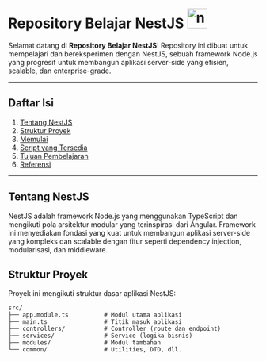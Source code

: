 # Repository Belajar NestJS <img src="https://cdn.jsdelivr.net/gh/devicons/devicon/icons/nestjs/nestjs-original.svg" height="40" alt="nestjs logo"  /> 

Selamat datang di **Repository Belajar NestJS**! Repository ini dibuat untuk mempelajari dan bereksperimen dengan NestJS, sebuah framework Node.js yang progresif untuk membangun aplikasi server-side yang efisien, scalable, dan enterprise-grade.

---

## Daftar Isi

1. [Tentang NestJS](#tentang-nestjs)
2. [Struktur Proyek](#struktur-proyek)
3. [Memulai](#memulai)
4. [Script yang Tersedia](#script-yang-tersedia)
5. [Tujuan Pembelajaran](#tujuan-pembelajaran)
6. [Referensi](#referensi)

---

## Tentang NestJS

NestJS adalah framework Node.js yang menggunakan TypeScript dan mengikuti pola arsitektur modular yang terinspirasi dari Angular. Framework ini menyediakan fondasi yang kuat untuk membangun aplikasi server-side yang kompleks dan scalable dengan fitur seperti dependency injection, modularisasi, dan middleware.

## Struktur Proyek

Proyek ini mengikuti struktur dasar aplikasi NestJS:

```plaintext
src/
├── app.module.ts          # Modul utama aplikasi
├── main.ts                # Titik masuk aplikasi
├── controllers/           # Controller (route dan endpoint)
├── services/              # Service (logika bisnis)
├── modules/               # Modul tambahan
└── common/                # Utilities, DTO, dll.
